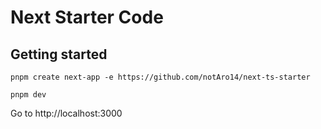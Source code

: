 # Next Starter Code

## Getting started

```shell
pnpm create next-app -e https://github.com/notAro14/next-ts-starter
```

```shell
pnpm dev
```

Go to http://localhost:3000

